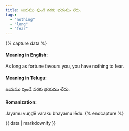 ```yaml
---
title: జయము వుండే వరకు భయము లేదు.
tags:
  - "nothing"
  - "long"
  - "fear"
---
```


{% capture data %}
#### Meaning in English:
As long as fortune favours you, you have nothing to fear.

#### Meaning in Telugu:
జయము వుండే వరకు భయము లేదు.

#### Romanization:
Jayamu vuṇḍē varaku bhayamu lēdu.
{% endcapture %}

{{ data | markdownify }}

